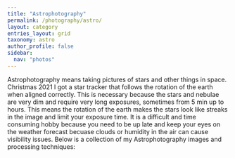 ```yaml
---
title: "Astrophotography"
permalink: /photography/astro/
layout: category
entries_layout: grid
taxonomy: astro
author_profile: false
sidebar:
  nav: "photos"
---
```


Astrophotography means taking pictures of stars and other things in space. Christmas 2021 I got a star tracker that follows the rotation of the earth when aligned correctly. This is necessary because the stars and nebulae are very dim and require very long exposures, sometimes from 5 min up to hours. This means the rotation of the earth makes the stars look like streaks in the image and limit your exposure time. It is a difficult and time consuming hobby because you need to be up late and keep your eyes on the weather forecast becuase clouds or humidity in the air can cause visibility issues. Below is a collection of my Astrophotography images and processing techniques:
